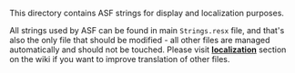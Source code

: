 This directory contains ASF strings for display and localization purposes.

All strings used by ASF can be found in main ```Strings.resx``` file, and that's also the only file that should be modified - all other files are managed automatically and should not be touched. Please visit **[localization](https://github.com/JustArchi/ArchiSteamFarm/wiki/Localization)** section on the wiki if you want to improve translation of other files.
